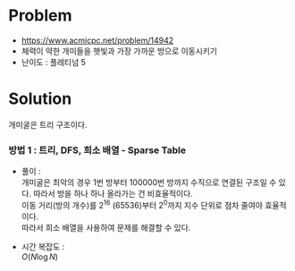 # Problem
* https://www.acmicpc.net/problem/14942
* 체력이 약한 개미들을 햇빛과 가장 가까운 방으로 이동시키기
* 난이도 : 플레티넘 5

# Solution
개미굴은 트리 구조이다.

### 방법 1 : 트리, DFS, 희소 배열 - Sparse Table
* 풀이 :  
개미굴은 최악의 경우 1번 방부터 100000번 방까지 수직으로 연결된 구조일 수 있다. 따라서 방을 하나 하나 올라가는 건 비효율적이다.   
이동 거리(방의 개수)를 $2^{16}$    $(65536)$부터 $2^0$까지 지수 단위로 점차 줄여야 효율적이다.   
따라서 희소 배열을 사용하여 문제를 해결할 수 있다.

* 시간 복잡도 :   
$O(N\log N)$
<br></br>
